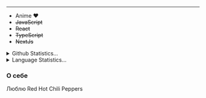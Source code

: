 
----------------------
- Anime :heart:
- ~~JavaScript~~
- ~~React~~
- ~~TypeScript~~
- ~~NextJs~~


<details>
  <summary>
    Github Statistics...
  </summary>

  <p align = "center">
    <p> Coding Activity over Last 7 Days:</p>
    <img src="https://wakatime.com/share/@baeecb1a-d653-4f56-8f94-311f4c3da276/dc90c7a2-0483-4e05-abcf-f59a59ec42a8.svg" height="500px"/>
    <p> Coding Activity over Last 30 Days:</p>
    <img src="https://wakatime.com/share/@baeecb1a-d653-4f56-8f94-311f4c3da276/6beb3f52-3f3d-43e6-a9f7-ce5d5bcdd351.svg" height="500px"/>
    <p> Coding Activity over all time(Since installing wakatime):</p>
    <img  src="https://wakatime.com/share/@baeecb1a-d653-4f56-8f94-311f4c3da276/fd826772-dc46-4b3d-a4b0-51d576ca5e99.svg" height="500px"/>

  </p>
</details>

<details>
  <summary>
    Language Statistics...
  </summary>

  <p align = "center">
    <p> Languages over all time(Since installing wakatime):</p>
    <img src="https://wakatime.com/share/@baeecb1a-d653-4f56-8f94-311f4c3da276/5048b0a4-7413-489e-b116-18b49f600e59.svg" height="500px"/>
  </p>
</details>




<h3>О себе</h3>
Люблю Red Hot Chili Peppers


